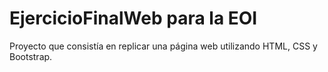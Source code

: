 # EjercicioFinalWeb para la EOI

Proyecto que consistía en replicar una página web utilizando HTML, CSS y Bootstrap.
